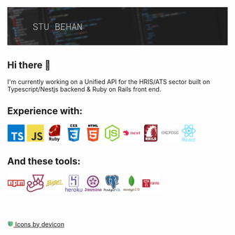 <img src="./docs/Header.png">

## Hi there 👋

I'm currently working on a Unified API for the HRIS/ATS sector built on Typescript/Nestjs backend & Ruby on Rails front end.

## Experience with:

<p float="left">
<img src="https://raw.githubusercontent.com/devicons/devicon/master/icons/typescript/typescript-original.svg" height="40" width="40">
<img src="https://raw.githubusercontent.com/devicons/devicon/master/icons/javascript/javascript-original.svg" height="40" width="40">
<img src="https://raw.githubusercontent.com/devicons/devicon/master/icons/ruby/ruby-original-wordmark.svg" height="40" width="40">
<img src="https://raw.githubusercontent.com/devicons/devicon/master/icons/css3/css3-original-wordmark.svg" height="40" width="40">
<img src="https://raw.githubusercontent.com/devicons/devicon/master/icons/html5/html5-original-wordmark.svg" height="40" width="40">
<img src="https://raw.githubusercontent.com/devicons/devicon/master/icons/nodejs/nodejs-original.svg" height="40" width="40">
<img src="https://raw.githubusercontent.com/devicons/devicon/master/icons/nestjs/nestjs-plain-wordmark.svg" height="40" width "40">
<img src="https://raw.githubusercontent.com/devicons/devicon/master/icons/rails/rails-original-wordmark.svg" height="40" width="40">
<img src="https://raw.githubusercontent.com/devicons/devicon/master/icons/express/express-original-wordmark.svg" height="40" width="40">
<img src="https://raw.githubusercontent.com/devicons/devicon/master/icons/react/react-original-wordmark.svg" height="40" width="40">
</p>

## And these tools:

<p float="left">
<img src="https://raw.githubusercontent.com/devicons/devicon/master/icons/npm/npm-original-wordmark.svg" height="40" width="40">
<img src="https://raw.githubusercontent.com/devicons/devicon/master/icons/jest/jest-plain.svg" height="40" width="40">
<img src="https://raw.githubusercontent.com/devicons/devicon/master/icons/babel/babel-original.svg" height="40" width="40">
<img src="https://raw.githubusercontent.com/devicons/devicon/master/icons/heroku/heroku-original-wordmark.svg" height="40" width="40">
<img src="https://raw.githubusercontent.com/devicons/devicon/master/icons/jasmine/jasmine-plain-wordmark.svg" height="40" width="40">
<img src="https://raw.githubusercontent.com/devicons/devicon/master/icons/postgresql/postgresql-original-wordmark.svg" height="40" width="40">
<img src="https://raw.githubusercontent.com/devicons/devicon/master/icons/mongodb/mongodb-original-wordmark.svg" height="40" width="40">
<img src="https://raw.githubusercontent.com/devicons/devicon/master/icons/travis/travis-plain-wordmark.svg" height="40" width="40">
</p>

<br><br>
<p float="right">
<a href="https://github.com/devicons/devicon">
<img src="https://raw.githubusercontent.com/devicons/devicon/master/icons/devicon/devicon-original-wordmark.svg" height="14" width="14"> Icons by devicon
</a>
</p>

<!--
**StuBehan/StuBehan** is a ✨ _special_ ✨ repository because its `README.md` (this file) appears on your GitHub profile.

Here are some ideas to get you started:

- 🔭 I’m currently working on ...
- 🌱 I’m currently learning ...
- 👯 I’m looking to collaborate on ...
- 🤔 I’m looking for help with ...
- 💬 Ask me about ...
- 📫 How to reach me: ...
- 😄 Pronouns: ...
- ⚡ Fun fact: ...
-->
